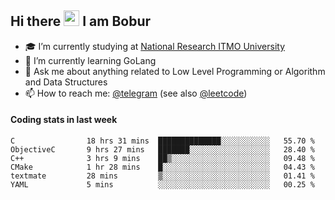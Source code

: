 ## Hi there <img src="https://media.giphy.com/media/hvRJCLFzcasrR4ia7z/giphy.gif" width="25px" height="25px"> I am Bobur

- :mortar_board: I’m currently studying at [National Research ITMO University](https://itmo.ru/)
- :seedling: I’m currently learning GoLang
- :speech_balloon: Ask me about anything related to Low Level Programming or Algorithm and Data Structures
- :mailbox: How to reach me: [@telegram](https://t.me/octoant) (see also [@leetcode](https://leetcode.com/octoant/))    

#### Coding stats in last week

<!--START_SECTION:waka-->

```text
C                18 hrs 31 mins  ██████████████░░░░░░░░░░░   55.70 %
ObjectiveC       9 hrs 27 mins   ███████░░░░░░░░░░░░░░░░░░   28.40 %
C++              3 hrs 9 mins    ██▒░░░░░░░░░░░░░░░░░░░░░░   09.48 %
CMake            1 hr 28 mins    █░░░░░░░░░░░░░░░░░░░░░░░░   04.43 %
textmate         28 mins         ▒░░░░░░░░░░░░░░░░░░░░░░░░   01.41 %
YAML             5 mins          ░░░░░░░░░░░░░░░░░░░░░░░░░   00.25 %
```

<!--END_SECTION:waka-->
